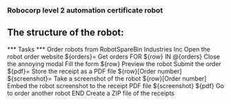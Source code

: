 ### Robocorp level 2 automation certificate robot

## The structure of the robot:

*** Tasks ***
Order robots from RobotSpareBin Industries Inc
    Open the robot order website
    ${orders}=    Get orders
    FOR    ${row}    IN    @{orders}
        Close the annoying modal
        Fill the form    ${row}
        Preview the robot
        Submit the order
        ${pdf}=    Store the receipt as a PDF file    ${row}[Order number]
        ${screenshot}=    Take a screenshot of the robot    ${row}[Order number]
        Embed the robot screenshot to the receipt PDF file    ${screenshot}    ${pdf}
        Go to order another robot
    END
    Create a ZIP file of the receipts

